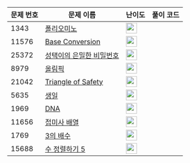 | 문제 번호 | 문제 이름 | 난이도 | 풀이 코드 |
| --- | --- | --- | --- |
| 1343 | [폴리오미노](https://www.acmicpc.net/problem/1343) | <img height="25px" width="25px=" src="https://static.solved.ac/tier_small/6.svg"/> |  |
| 11576 | [Base Conversion](https://www.acmicpc.net/problem/11576) | <img height="25px" width="25px=" src="https://static.solved.ac/tier_small/6.svg"/> |  |
| 25372 | [성택이의 은밀한 비밀번호](https://www.acmicpc.net/problem/25372) | <img height="25px" width="25px=" src="https://static.solved.ac/tier_small/1.svg"/> |  |
| 8979 | [올림픽](https://www.acmicpc.net/problem/8979) | <img height="25px" width="25px=" src="https://static.solved.ac/tier_small/6.svg"/> |  |
| 21042 | [Triangle of Safety](https://www.acmicpc.net/problem/21042) | <img height="25px" width="25px=" src="https://static.solved.ac/tier_small/8.svg"/> |  |
| 5635 | [생일](https://www.acmicpc.net/problem/5635) | <img height="25px" width="25px=" src="https://static.solved.ac/tier_small/6.svg"/> |  |
| 1969 | [DNA](https://www.acmicpc.net/problem/1969) | <img height="25px" width="25px=" src="https://static.solved.ac/tier_small/6.svg"/> |  |
| 11656 | [접미사 배열](https://www.acmicpc.net/problem/11656) | <img height="25px" width="25px=" src="https://static.solved.ac/tier_small/7.svg"/> |  |
| 1769 | [3의 배수](https://www.acmicpc.net/problem/1769) | <img height="25px" width="25px=" src="https://static.solved.ac/tier_small/6.svg"/> |  |
| 15688 | [수 정렬하기 5](https://www.acmicpc.net/problem/15688) | <img height="25px" width="25px=" src="https://static.solved.ac/tier_small/6.svg"/> |  |
